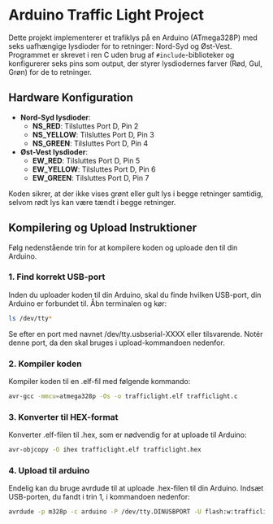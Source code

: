 # Arduino Traffic Light Project

Dette projekt implementerer et trafiklys på en Arduino (ATmega328P) med seks uafhængige lysdioder for to retninger: Nord-Syd og Øst-Vest. Programmet er skrevet i ren C uden brug af `#include`-biblioteker og konfigurerer seks pins som output, der styrer lysdiodernes farver (Rød, Gul, Grøn) for de to retninger.

## Hardware Konfiguration

- **Nord-Syd lysdioder**:
  - **NS_RED**: Tilsluttes Port D, Pin 2
  - **NS_YELLOW**: Tilsluttes Port D, Pin 3
  - **NS_GREEN**: Tilsluttes Port D, Pin 4
- **Øst-Vest lysdioder**:
  - **EW_RED**: Tilsluttes Port D, Pin 5
  - **EW_YELLOW**: Tilsluttes Port D, Pin 6
  - **EW_GREEN**: Tilsluttes Port D, Pin 7

Koden sikrer, at der ikke vises grønt eller gult lys i begge retninger samtidig, selvom rødt lys kan være tændt i begge retninger.

## Kompilering og Upload Instruktioner

Følg nedenstående trin for at kompilere koden og uploade den til din Arduino.

### 1. Find korrekt USB-port

Inden du uploader koden til din Arduino, skal du finde hvilken USB-port, din Arduino er forbundet til. Åbn terminalen og kør:

```bash
ls /dev/tty*
```
Se efter en port med navnet /dev/tty.usbserial-XXXX eller tilsvarende. Notér denne port, da den skal bruges i upload-kommandoen nedenfor.

### 2. Kompiler koden
Kompiler koden til en .elf-fil med følgende kommando:

```bash
avr-gcc -mmcu=atmega328p -Os -o trafficlight.elf trafficlight.c
```

### 3. Konverter til HEX-format
Konverter .elf-filen til .hex, som er nødvendig for at uploade til Arduino:

```bash
avr-objcopy -O ihex trafficlight.elf trafficlight.hex
```

### 4. Upload til arduino
Endelig kan du bruge avrdude til at uploade .hex-filen til din Arduino. Indsæt USB-porten, du fandt i trin 1, i kommandoen nedenfor:

```bash
avrdude -p m328p -c arduino -P /dev/tty.DINUSBPORT -U flash:w:trafficlight.hex:i
```
